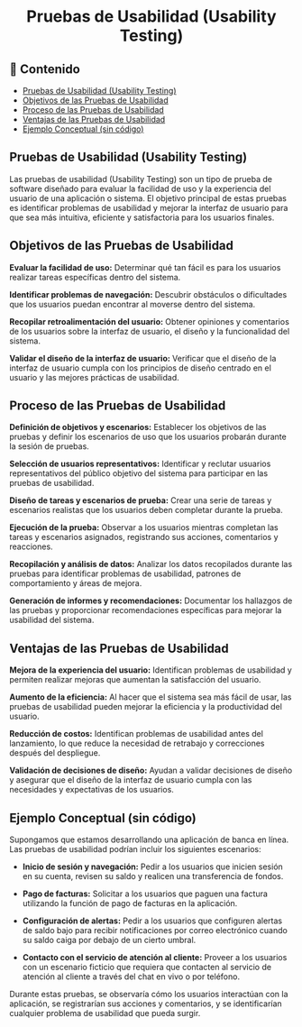 <h1 align="center">Pruebas de Usabilidad (Usability Testing)</h1>

<h2>📑 Contenido</h2>

- [Pruebas de Usabilidad (Usability Testing)](#pruebas-de-usabilidad-usability-testing)
- [Objetivos de las Pruebas de Usabilidad](#objetivos-de-las-pruebas-de-usabilidad)
- [Proceso de las Pruebas de Usabilidad](#proceso-de-las-pruebas-de-usabilidad)
- [Ventajas de las Pruebas de Usabilidad](#ventajas-de-las-pruebas-de-usabilidad)
- [Ejemplo Conceptual (sin código)](#ejemplo-conceptual-sin-código)

## Pruebas de Usabilidad (Usability Testing)

Las pruebas de usabilidad (Usability Testing) son un tipo de prueba de software diseñado para evaluar la facilidad de uso y la experiencia del usuario de una aplicación o sistema. El objetivo principal de estas pruebas es identificar problemas de usabilidad y mejorar la interfaz de usuario para que sea más intuitiva, eficiente y satisfactoria para los usuarios finales.

## Objetivos de las Pruebas de Usabilidad

**Evaluar la facilidad de uso:** Determinar qué tan fácil es para los usuarios realizar tareas específicas dentro del sistema.

**Identificar problemas de navegación:** Descubrir obstáculos o dificultades que los usuarios puedan encontrar al moverse dentro del sistema.

**Recopilar retroalimentación del usuario:** Obtener opiniones y comentarios de los usuarios sobre la interfaz de usuario, el diseño y la funcionalidad del sistema.

**Validar el diseño de la interfaz de usuario:** Verificar que el diseño de la interfaz de usuario cumpla con los principios de diseño centrado en el usuario y las mejores prácticas de usabilidad.

## Proceso de las Pruebas de Usabilidad

**Definición de objetivos y escenarios:** Establecer los objetivos de las pruebas y definir los escenarios de uso que los usuarios probarán durante la sesión de pruebas.

**Selección de usuarios representativos:** Identificar y reclutar usuarios representativos del público objetivo del sistema para participar en las pruebas de usabilidad.

**Diseño de tareas y escenarios de prueba:** Crear una serie de tareas y escenarios realistas que los usuarios deben completar durante la prueba.

**Ejecución de la prueba:** Observar a los usuarios mientras completan las tareas y escenarios asignados, registrando sus acciones, comentarios y reacciones.

**Recopilación y análisis de datos:** Analizar los datos recopilados durante las pruebas para identificar problemas de usabilidad, patrones de comportamiento y áreas de mejora.

**Generación de informes y recomendaciones:** Documentar los hallazgos de las pruebas y proporcionar recomendaciones específicas para mejorar la usabilidad del sistema.

## Ventajas de las Pruebas de Usabilidad

**Mejora de la experiencia del usuario:** Identifican problemas de usabilidad y permiten realizar mejoras que aumentan la satisfacción del usuario.

**Aumento de la eficiencia:** Al hacer que el sistema sea más fácil de usar, las pruebas de usabilidad pueden mejorar la eficiencia y la productividad del usuario.

**Reducción de costos:** Identifican problemas de usabilidad antes del lanzamiento, lo que reduce la necesidad de retrabajo y correcciones después del despliegue.

**Validación de decisiones de diseño:** Ayudan a validar decisiones de diseño y asegurar que el diseño de la interfaz de usuario cumpla con las necesidades y expectativas de los usuarios.

## Ejemplo Conceptual (sin código)

Supongamos que estamos desarrollando una aplicación de banca en línea. Las pruebas de usabilidad podrían incluir los siguientes escenarios:

- **Inicio de sesión y navegación:** Pedir a los usuarios que inicien sesión en su cuenta, revisen su saldo y realicen una transferencia de fondos.

- **Pago de facturas:** Solicitar a los usuarios que paguen una factura utilizando la función de pago de facturas en la aplicación.

- **Configuración de alertas:** Pedir a los usuarios que configuren alertas de saldo bajo para recibir notificaciones por correo electrónico cuando su saldo caiga por debajo de un cierto umbral.

- **Contacto con el servicio de atención al cliente:** Proveer a los usuarios con un escenario ficticio que requiera que contacten al servicio de atención al cliente a través del chat en vivo o por teléfono.

Durante estas pruebas, se observaría cómo los usuarios interactúan con la aplicación, se registrarían sus acciones y comentarios, y se identificarían cualquier problema de usabilidad que pueda surgir.
